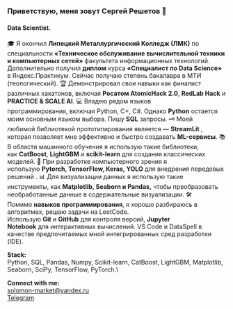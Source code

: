 ### Приветствую, меня зовут Сергей Решетов 👋

#### Data Scientist.

🎓 Я окончил **Липецкий Металлургический Колледж (ЛМК)** по специальности **«Техническое обслуживание вычислительной техники и компьютерных сетей»** факультета информационных технологий. Дополнительно получил **диплом** курса **«Специалист по Data Science»** в Яндекс.Практикум. Сейчас получаю степень бакалавра в МТИ (теологический).
🏆 Демонстрировал свои навыки как финалист различных хакатонов, включая **Росатом AtomicHack 2.0**, **RedLab Hack** и **PRACTICE & SCALE AI**.
💻 Владею рядом языков программирования, включая Python, C+, С#. Однако **Python** остается моим основным языком выбора. Пишу **SQL** запросы. 
🗝 Моей любимой библиотекой прототипирования является — **StreamLit** , которая позволяет мне эффективно и быстро создавать **ML-сервисы**.
📚 В области машинного обучения я использую такие библиотеки, как **CatBoost**, **LightGBM** и **scikit-learn** для создания классических моделей.
🤖 При разработке компьютерного зрения я использую **Pytorch, TensorFlow, Keras, YOLO** для внедрения передовых решений .
📊 Для визуализации данных я использую такие инструменты, как **Matplotlib, Seaborn и Pandas,** чтобы преобразовать необработанные данные в содержательные визуализации.
🛠️ Помимо **навыков программирования**, я хорошо разбираюсь в алгоритмах, решаю задачи на LeetCode. Использую **Git** и **GitHub** для контроля версий, **Jupyter Notebook** для интерактивных вычислений. VS Code и DataSpell в качестве предпочитаемых мной интегрированных сред разработки (IDE).

**Stack:**\
Python, SQL, Pandas, Numpy, Scikit-learn, CatBoost, LightGBM, Matplotlib, Seaborn, SciPy, TensorFlow, PyTorch.\

**Connect with me:**\
solomon-market@yandex.ru  
[Telegram](https://t.me/reshetov_tech)
